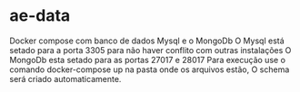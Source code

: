 # ae-data
 Docker compose com banco de dados Mysql e o MongoDb
 O Mysql está setado para a porta 3305 para não haver conflito com outras instalações
 O MongoDb esta setado para as portas 27017 e 28017
 Para execução use o comando docker-compose up na pasta onde os arquivos estão, O schema será criado automaticamente.
 
 